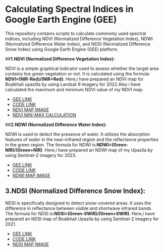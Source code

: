 # **Calculating Spectral Indices in Google Earth Engine (GEE)**
This repository contains scripts to calculate commonly used spectral indices, including NDVI (Normalized Difference Vegetation Index), NDWI (Normalized Difference Water Index), and NDSI (Normalized Difference Snow Index) using Google Earth Engine (GEE) platform.

##**1.NDVI (Normalized Difference Vegetation Index):**

NDVI is a simple graphical indicator used to assess whether the target area contains live green vegetation or not. It is calculated using the formula:
**NDVI=(NIR-Red)/(NIR+Red)**.
Here,i have prepared an NDVI map for Boalkhali upazilla by using Landsat 9 imagery for 2022.Also i have calculated the maximum and minimum NDVI value of my NDVI map.
*   [GEE LINK](https://code.earthengine.google.com/30245a4531867ac316aa6b4850e3d366)
*   [CODE LINK](https://github.com/Ashik-Abdullah-Chowdhury/Basic-GEE-Practice-4/blob/main/NDVI.js)
*   [NDVI MAP IMAGE](https://github.com/Ashik-Abdullah-Chowdhury/Basic-GEE-Practice-4/blob/main/NDVI.png)
*   [NDVI MIN-MAX CALCULATION](https://github.com/Ashik-Abdullah-Chowdhury/Basic-GEE-Practice-4/blob/main/min-max-NDVI.png)

##**2.NDWI (Normalized Difference Water Index):**

NDWI is used to detect the presence of water. It utilizes the absorption features of water in the near-infrared region and the reflectance properties in the green region. The formula for NDWI is:**NDWI=(Green-NIR)/(Green+NIR)**.
Here,i have prepared an NDWI map of my Upazila by using Sentinel-2 imagery for 2023.
*   [GEE LINK](https://code.earthengine.google.com/70e9d020046c09cc6389a004f7956670)
*   [CODE LINK](https://github.com/Ashik-Abdullah-Chowdhury/Basic-GEE-Practice-4/blob/main/NDWI.js)
*   [NDWI MAP IMAGE](https://github.com/Ashik-Abdullah-Chowdhury/Basic-GEE-Practice-4/blob/main/NDWI.png)

## **3.NDSI (Normalized Difference Snow Index):**

NDSI is specifically designed to detect snow-covered areas. It uses the difference in reflectance between visible and shortwave infrared bands. The formula for NDSI is:**NDSI=(Green-SWIR)/(Green+SWIR)**.
Here,i have prepared an NDSI map of Boalkhali Upazila by using Sentinel-2 imagery for 2021.
*   [GEE LINK](https://code.earthengine.google.com/5cd9ede7fb06079854d5b4cb13d7f571)
*   [CODE LINK](https://github.com/Ashik-Abdullah-Chowdhury/Basic-GEE-Practice-4/blob/main/NDSI.js)
*   [NDSI MAP IMAGE](https://github.com/Ashik-Abdullah-Chowdhury/Basic-GEE-Practice-4/blob/main/NDSI.png)


